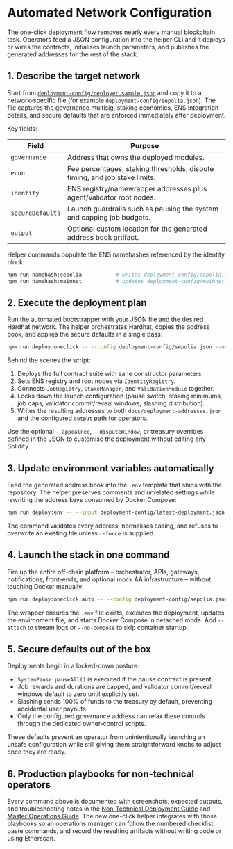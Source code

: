 # Automated Network Configuration

The one-click deployment flow removes nearly every manual blockchain task. Operators
feed a JSON configuration into the helper CLI and it deploys or wires the contracts,
initialises launch parameters, and publishes the generated addresses for the rest of
the stack.

## 1. Describe the target network

Start from [`deployment-config/deployer.sample.json`](../../deployment-config/deployer.sample.json)
and copy it to a network-specific file (for example `deployment-config/sepolia.json`).
The file captures the governance multisig, staking economics, ENS integration details,
and secure defaults that are enforced immediately after deployment.

Key fields:

| Field | Purpose |
| --- | --- |
| `governance` | Address that owns the deployed modules. |
| `econ` | Fee percentages, staking thresholds, dispute timing, and job stake limits. |
| `identity` | ENS registry/namewrapper addresses plus agent/validator root nodes. |
| `secureDefaults` | Launch guardrails such as pausing the system and capping job budgets. |
| `output` | Optional custom location for the generated address book artifact. |

Helper commands populate the ENS namehashes referenced by the identity block:

```bash
npm run namehash:sepolia           # writes deployment-config/sepolia.json in place
npm run namehash:mainnet           # updates deployment-config/mainnet.json
```

## 2. Execute the deployment plan

Run the automated bootstrapper with your JSON file and the desired Hardhat network. The
helper orchestrates Hardhat, copies the address book, and applies the secure defaults in
a single pass:

```bash
npm run deploy:oneclick -- --config deployment-config/sepolia.json --network sepolia --yes
```

Behind the scenes the script:

1. Deploys the full contract suite with sane constructor parameters.
2. Sets ENS registry and root nodes via `IdentityRegistry`.
3. Connects `JobRegistry`, `StakeManager`, and `ValidationModule` together.
4. Locks down the launch configuration (pause switch, staking minimums, job caps,
   validator commit/reveal windows, slashing distribution).
5. Writes the resulting addresses to both `docs/deployment-addresses.json` and the
   configured `output` path for operators.

Use the optional `--appealFee`, `--disputeWindow`, or treasury overrides defined in the
JSON to customise the deployment without editing any Solidity.

## 3. Update environment variables automatically

Feed the generated address book into the `.env` template that ships with the repository.
The helper preserves comments and unrelated settings while rewriting the address keys
consumed by Docker Compose:

```bash
npm run deploy:env -- --input deployment-config/latest-deployment.json --template deployment-config/oneclick.env
```

The command validates every address, normalises casing, and refuses to overwrite an
existing file unless `--force` is supplied.

## 4. Launch the stack in one command

Fire up the entire off-chain platform – orchestrator, APIs, gateways, notifications,
front-ends, and optional mock AA infrastructure – without touching Docker manually:

```bash
npm run deploy:oneclick:auto -- --config deployment-config/sepolia.json --network sepolia
```

The wrapper ensures the `.env` file exists, executes the deployment, updates the
environment file, and starts Docker Compose in detached mode. Add `--attach` to stream
logs or `--no-compose` to skip container startup.

## 5. Secure defaults out of the box

Deployments begin in a locked-down posture:

- `SystemPause.pauseAll()` is executed if the pause contract is present.
- Job rewards and durations are capped, and validator commit/reveal windows default to
  zero until explicitly set.
- Slashing sends 100% of funds to the treasury by default, preventing accidental user
  payouts.
- Only the configured governance address can relax these controls through the dedicated
  owner-control scripts.

These defaults prevent an operator from unintentionally launching an unsafe configuration
while still giving them straightforward knobs to adjust once they are ready.

## 6. Production playbooks for non-technical operators

Every command above is documented with screenshots, expected outputs, and troubleshooting
notes in the [Non-Technical Deployment Guide](../owner-control-non-technical-guide.md) and
[Master Operations Guide](../operations_guide.md). The new one-click helper integrates
with those playbooks so an operations manager can follow the numbered checklist, paste
commands, and record the resulting artifacts without writing code or using Etherscan.
